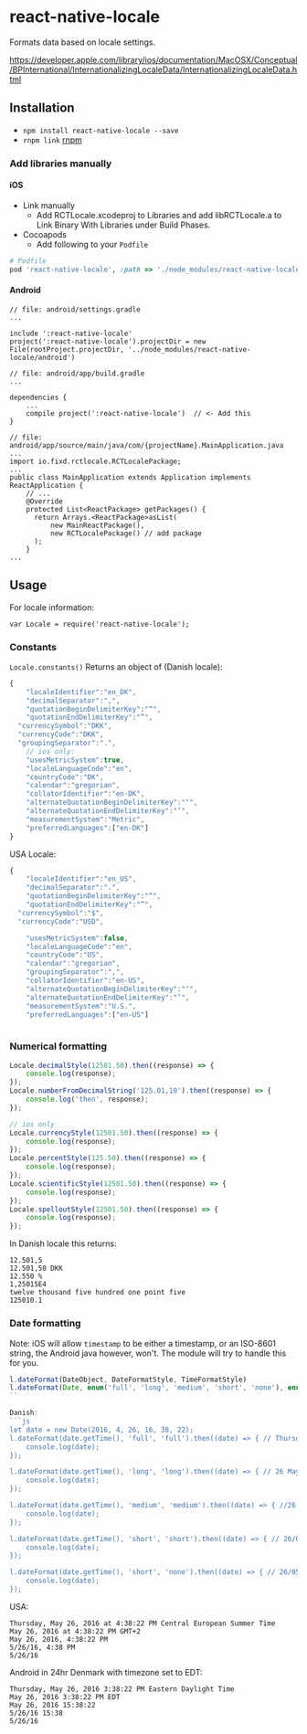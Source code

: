 # react-native-locale

Formats data based on locale settings.

https://developer.apple.com/library/ios/documentation/MacOSX/Conceptual/BPInternational/InternationalizingLocaleData/InternationalizingLocaleData.html

## Installation

- `npm install react-native-locale --save`
- `rnpm link` [rnpm](https://github.com/rnpm/rnpm)

### Add libraries manually

#### iOS

- Link manually
  - Add RCTLocale.xcodeproj to Libraries and add libRCTLocale.a to Link Binary With Libraries under Build Phases.
- Cocoapods
  - Add following to your `Podfile`

```ruby
# Podfile
pod 'react-native-locale', :path => './node_modules/react-native-locale'
```

#### Android

```
// file: android/settings.gradle
...

include ':react-native-locale'
project(':react-native-locale').projectDir = new File(rootProject.projectDir, '../node_modules/react-native-locale/android')
```

```
// file: android/app/build.gradle
...

dependencies {
    ...
    compile project(':react-native-locale')  // <- Add this
}
```

```
// file: android/app/source/main/java/com/{projectName}.MainApplication.java
...
import io.fixd.rctlocale.RCTLocalePackage;
...
public class MainApplication extends Application implements ReactApplication {
    // ...
    @Override
    protected List<ReactPackage> getPackages() {
      return Arrays.<ReactPackage>asList(
          new MainReactPackage(),
          new RCTLocalePackage() // add package
      );
    }
...
```

## Usage

For locale information:

`var Locale = require('react-native-locale');`

### Constants

`Locale.constants()` Returns an object of (Danish locale):

```js
{
	"localeIdentifier":"en_DK",
	"decimalSeparator":",",
	"quotationBeginDelimiterKey":"“",
	"quotationEndDelimiterKey":"”",
  "currencySymbol":"DKK",
  "currencyCode":"DKK",
  "groupingSeparator":".",
	// ios only:
	"usesMetricSystem":true,
	"localeLanguageCode":"en",
	"countryCode":"DK",
	"calendar":"gregorian",
	"collatorIdentifier":"en-DK",
	"alternateQuotationBeginDelimiterKey":"‘",
	"alternateQuotationEndDelimiterKey":"’",
	"measurementSystem":"Metric",
	"preferredLanguages":["en-DK"]
}
```

USA Locale:

```js
{
	"localeIdentifier":"en_US",
	"decimalSeparator":".",
	"quotationBeginDelimiterKey":"“",
	"quotationEndDelimiterKey":"”",
  "currencySymbol":"$",
  "currencyCode":"USD",

	"usesMetricSystem":false,
	"localeLanguageCode":"en",
	"countryCode":"US",
	"calendar":"gregorian",
	"groupingSeparator":",",
	"collatorIdentifier":"en-US",
	"alternateQuotationBeginDelimiterKey":"‘",
	"alternateQuotationEndDelimiterKey":"’",
	"measurementSystem":"U.S.",
	"preferredLanguages":["en-US"]
	
```

### Numerical formatting


```js
Locale.decimalStyle(12501.50).then((response) => {
	console.log(response);
});
Locale.numberFromDecimalString('125.01,10').then((response) => {
	console.log('then', response);
});

// ios only
Locale.currencyStyle(12501.50).then((response) => {
	console.log(response);
});
Locale.percentStyle(125.50).then((response) => {
	console.log(response);
});
Locale.scientificStyle(12501.50).then((response) => {
	console.log(response);
});
Locale.spelloutStyle(12501.50).then((response) => {
	console.log(response);
});
```

In Danish locale this returns:

```
12.501,5
12.501,50 DKK
12.550 %
1,25015E4
twelve thousand five hundred one point five
125010.1
```

### Date formatting

Note: iOS will allow `timestamp` to be either a timestamp, or an ISO-8601 string, the Android java however, won't. The module will try to handle this for you.

```js
l.dateFormat(DateObject, DateFormatStyle, TimeFormatStyle)
l.dateFormat(Date, enum('full', 'long', 'medium', 'short', 'none'), enum('full', 'long', 'medium', 'short', 'none'))
``

Danish:
```js
let date = new Date(2016, 4, 26, 16, 38, 22);
l.dateFormat(date.getTime(), 'full', 'full').then((date) => { // Thursday 26 May 2016 at 16 h 38 min 22 s Central European Summer Time
	console.log(date);
});

l.dateFormat(date.getTime(), 'long', 'long').then((date) => { // 26 May 2016 at 16:38:22 GMT+2
	console.log(date);
});

l.dateFormat(date.getTime(), 'medium', 'medium').then((date) => { //26 May 2016 16:38:22
	console.log(date);
});

l.dateFormat(date.getTime(), 'short', 'short').then((date) => { // 26/05/16 16:38
	console.log(date);
});

l.dateFormat(date.getTime(), 'short', 'none').then((date) => { // 26/05/16
	console.log(date);
});
```

USA:
```
Thursday, May 26, 2016 at 4:38:22 PM Central European Summer Time
May 26, 2016 at 4:38:22 PM GMT+2
May 26, 2016, 4:38:22 PM
5/26/16, 4:38 PM
5/26/16
```

Android in 24hr Denmark with timezone set to EDT:

```
Thursday, May 26, 2016 3:38:22 PM Eastern Daylight Time
May 26, 2016 3:38:22 PM EDT
May 26, 2016 15:38:22
5/26/16 15:38
5/26/16
```
